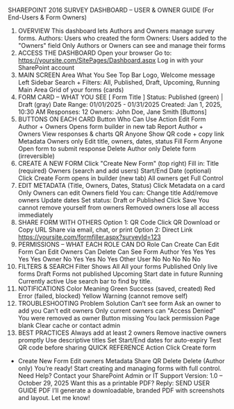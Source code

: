 SHAREPOINT 2016 SURVEY DASHBOARD – USER & OWNER GUIDE
(For End-Users & Form Owners)
1. OVERVIEW
This dashboard lets Authors and Owners manage survey forms.
Authors: Users who created the form
Owners: Users added to the "Owners" field
Only Authors or Owners can see and manage their forms
2. ACCESS THE DASHBOARD
Open your browser
Go to:
https://yoursite.com/SitePages/Dashboard.aspx
Log in with your SharePoint account
3. MAIN SCREEN
Area
What You See
Top Bar
Logo, Welcome message
Left Sidebar
Search + Filters: All, Published, Draft, Upcoming, Running
Main Area
Grid of your forms (cards)
4. FORM CARD – WHAT YOU SEE
[ Form Title ]
Status: Published (green) | Draft (gray)
Date Range: 01/01/2025 - 01/31/2025
Created: Jan 1, 2025, 10:30 AM
Responses: 12
Owners: John Doe, Jane Smith
[Buttons]
5. BUTTONS ON EACH CARD
Button
Who Can Use
Action
Edit Form
Author + Owners
Opens form builder in new tab
Report
Author + Owners
View responses & charts
QR
Anyone
Show QR code + copy link
Metadata
Owners only
Edit title, owners, dates, status
Fill Form
Anyone
Open form to submit response
Delete
Author only
Delete form (irreversible)
6. CREATE A NEW FORM
Click "Create New Form" (top right)
Fill in:
Title (required)
Owners (search and add users)
Start/End Date (optional)
Click Create
Form opens in builder (new tab)
All owners get Full Control
7. EDIT METADATA (Title, Owners, Dates, Status)
Click Metadata on a card
Only Owners can edit Owners field
You can:
Change title
Add/remove owners
Update dates
Set status: Draft or Published
Click Save
You cannot remove yourself from owners
Removed owners lose all access immediately
8. SHARE FORM WITH OTHERS
Option 1: QR Code
Click QR
Download or Copy URL
Share via email, chat, or print
Option 2: Direct Link
https://yoursite.com/formfiller.aspx?surveyId=123
9. PERMISSIONS – WHAT EACH ROLE CAN DO
Role
Can Create
Can Edit Form
Can Edit Owners
Can Delete
Can See Form
Author
Yes
Yes
Yes
Yes
Yes
Owner
No
Yes
Yes
No
Yes
Other User
No
No
No
No
No
10. FILTERS & SEARCH
Filter
Shows
All
All your forms
Published
Only live forms
Draft
Forms not published
Upcoming
Start date in future
Running
Currently active
Use search bar to find by title.
11. NOTIFICATIONS
Color
Meaning
Green
Success (saved, created)
Red
Error (failed, blocked)
Yellow
Warning (cannot remove self)
12. TROUBLESHOOTING
Problem
Solution
Can’t see form
Ask an owner to add you
Can’t edit owners
Only current owners can
"Access Denied"
You were removed as owner
Button missing
You lack permission
Page blank
Clear cache or contact admin
13. BEST PRACTICES
Always add at least 2 owners
Remove inactive owners promptly
Use descriptive titles
Set Start/End dates for auto-expiry
Test QR code before sharing
QUICK REFERENCE
Action
Click
Create form
+ Create New Form
Edit owners
Metadata
Share
QR
Delete
Delete (Author only)
You’re ready!
Start creating and managing forms with full control.
Need Help?
Contact your SharePoint Admin or IT Support
Version: 1.0 – October 29, 2025
Want this as a printable PDF?
Reply: SEND USER GUIDE PDF
I’ll generate a downloadable, branded PDF with screenshots and layout.
Let me know!